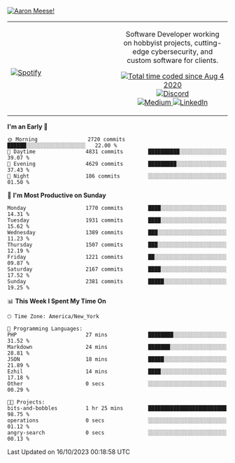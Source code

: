 [![Aaron Meese!](https://user-images.githubusercontent.com/17814535/88975338-a2aabf00-d27f-11ea-963f-8a19608716b4.png)](https://github.com/ajmeese7/readme-ascii "README ASCII")

<!-- Modified from project here: https://github.com/novatorem/novatorem -->
<table width="100%">
  <tr>
  <td width="50%">

&nbsp; <br> [![Spotify](https://ajmeese7.vercel.app/api/spotify)](https://open.spotify.com/user/ajmeese)

  </td>
  <td width="50%">
    <p align="center">
    Software Developer working on hobbyist projects, cutting-edge cybersecurity, and custom software for clients.
    </p>
    <p align="center">
      <a href="https://wakatime.com/@f726891d-3b02-46cd-9b60-e8c59f9e2b14">
        <img src="https://wakatime.com/badge/user/f726891d-3b02-46cd-9b60-e8c59f9e2b14.svg" alt="Total time coded since Aug 4 2020" title="WakaTime" />
      </a>
      <a href="http://link.aaronmeese.com/discord">
        <img src="https://img.shields.io/badge/discord-ajmeese7%234835-369?style=flat-square&logo=discord&logoColor=white&color=purple" alt="Discord" title="Discord">
      </a>
      <br />
      <a href="https://link.aaronmeese.com/medium">
        <img src="https://img.shields.io/badge/medium-ajmeese7-1DB954?style=flat-square&logo=medium&logoColor=white" alt="Medium" title="Medium">
      </a>
      <a href="https://link.aaronmeese.com/linkedin">
        <img src="https://img.shields.io/badge/linkedIn-aaronmeese-1DB954?style=flat-square&logo=linkedin&logoColor=white&color=blue" alt="LinkedIn" title="LinkedIn">
      </a>
    </p>
  </td>

</table>

[//]: <> (The `&nbsp;` is to have Aphelion take up more space)

<!--START_SECTION:waka-->
**I'm an Early 🐤** 

```text
🌞 Morning                2720 commits        ██████░░░░░░░░░░░░░░░░░░░   22.00 % 
🌆 Daytime                4831 commits        ██████████░░░░░░░░░░░░░░░   39.07 % 
🌃 Evening                4629 commits        █████████░░░░░░░░░░░░░░░░   37.43 % 
🌙 Night                  186 commits         ░░░░░░░░░░░░░░░░░░░░░░░░░   01.50 % 
```
📅 **I'm Most Productive on Sunday** 

```text
Monday                   1770 commits        ████░░░░░░░░░░░░░░░░░░░░░   14.31 % 
Tuesday                  1931 commits        ████░░░░░░░░░░░░░░░░░░░░░   15.62 % 
Wednesday                1389 commits        ███░░░░░░░░░░░░░░░░░░░░░░   11.23 % 
Thursday                 1507 commits        ███░░░░░░░░░░░░░░░░░░░░░░   12.19 % 
Friday                   1221 commits        ██░░░░░░░░░░░░░░░░░░░░░░░   09.87 % 
Saturday                 2167 commits        ████░░░░░░░░░░░░░░░░░░░░░   17.52 % 
Sunday                   2381 commits        █████░░░░░░░░░░░░░░░░░░░░   19.25 % 
```


📊 **This Week I Spent My Time On** 

```text
🕑︎ Time Zone: America/New_York

💬 Programming Languages: 
PHP                      27 mins             ████████░░░░░░░░░░░░░░░░░   31.52 % 
Markdown                 24 mins             ███████░░░░░░░░░░░░░░░░░░   28.81 % 
JSON                     18 mins             █████░░░░░░░░░░░░░░░░░░░░   21.89 % 
Ezhil                    14 mins             ████░░░░░░░░░░░░░░░░░░░░░   17.18 % 
Other                    0 secs              ░░░░░░░░░░░░░░░░░░░░░░░░░   00.29 % 

🐱‍💻 Projects: 
bits-and-bobbles         1 hr 25 mins        █████████████████████████   98.75 % 
operations               0 secs              ░░░░░░░░░░░░░░░░░░░░░░░░░   01.12 % 
angry-search             0 secs              ░░░░░░░░░░░░░░░░░░░░░░░░░   00.13 % 
```


 Last Updated on 16/10/2023 00:18:58 UTC
<!--END_SECTION:waka-->
